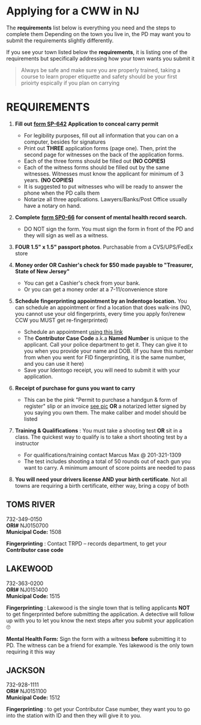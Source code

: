 # **Applying for a CWW in NJ**

The **requirements** list below is everything you need and the steps to complete them
Depending on the town you live in, the PD may want you to submit the requirements slightly differently.

If you see your town listed below the **requirements**, it is listing one of the requirements but specifically addressing how your town wants you submit it

> Always be safe and make sure you are properly trained, taking a course to learn proper etiquette and safety should be your first prioirty espically if you plan on carrying

# **REQUIREMENTS**

1. **Fill out** [**form SP-642**](https://github.com/mayerlench/ccwnj/raw/main/sp-642.pdf) **Application to conceal carry permit**
    - For legibility purposes, fill out all information that you can on a computer, besides for signatures
    - Print out **THREE** application forms (page one). Then, print the second page for witnesses on the back of the application forms.
    - Each of the three forms should be filled out **(NO COPIES)**
    - Each of the witness forms should be filled out by the same witnesses. Witnesses must know the applicant for minimum of 3 years. **(NO COPIES)**
    - It is suggested to put witnesses who will be ready to answer the phone when the PD calls them
    - Notarize all three applications. Lawyers/Banks/Post Office usually have a notary on hand.

1. **Complete** [**form SP0-66**](https://github.com/mayerlench/ccwnj/raw/main/sp-066.pdf) **for consent of mental health record search.**
    - DO NOT sign the form. You must sign the form in front of the PD and they will sign as well as a witness.
1. **FOUR 1.5&quot; x 1.5&quot; passport photos**. Purchasable from a CVS/UPS/FedEx store
1. **Money order OR Cashier&#39;s check for $50 made payable to &quot;Treasurer, State of New Jersey&quot;**
    - You can get a Cashier&#39;s check from your bank.
    - Or you can get a money order at a 7-11/convenience store

1. **Schedule fingerprinting appointment by an Indentogo location.** You can schedule an appointment or find a location that does walk-ins (NO, you cannot use your old fingerprints, every time you apply for/renew CCW you MUST get re-fingerprinted)
   - Schedule an appointment [using this link](https://uenroll.identogo.com/workflows/2f164b)
   - The **Contributor Case Code** a.k.a **Named Number** is unique to the applicant. Call your police department to get it. They can give it to you when you provide your name and DOB. (If you have this number from when you went for FID fingerprinting, it is the same number, and you can use it here)
   - Save your Identogo receipt, you will need to submit it with your application.
1. **Receipt of purchase for guns you want to carry**
   - This can be the pink &quot;Permit to purchase a handgun &amp; form of register&quot; slip or an invoice [see pic](https://drive.google.com/file/d/1H-t_cSyHumFS8V1mAKQHzTIOP0-ZUVOu/view?usp=sharing) **OR** a notarized letter signed by you saying you own them. The make caliber and model should be listed

1. **Training &amp; Qualifications** : You must take a shooting test **OR** sit in a class. The quickest way to qualify is to take a short shooting test by a instructor
   - For qualifications/training contact Marcus Max @ 201-321-1309
   - The test includes shooting a total of 50 rounds out of each gun you want to carry. A minimum amount of score points are needed to pass

1. **You will need your drivers license AND your birth certificate**. Not all towns are requiring a birth certificate, either way, bring a copy of both

## **TOMS RIVER**  
732-349-0150    
**ORI#** NJ0150700  
**Municipal Code:** 1508  

**Fingerprinting** : Contact TRPD – records department, to get your **Contributor case code**  

## **LAKEWOOD**  
732-363-0200  
**ORI#** NJ0151400  
**Municipal Code:** 1515  

**Fingerprinting** : Lakewood is the single town that is telling applicants **NOT** to get fingerprinted before submitting the application. A detective will follow up with you to let you know the next steps after you submit your application 🙄

**Mental Health Form:** Sign the form with a witness **before** submitting it to PD. The witness can be a friend for example. Yes lakewood is the only town requiring it this way

## **JACKSON**  
732-928-1111  
**ORI#** NJ0151100  
**Municipal Code:** 1512  

**Fingerprinting** : to get your Contributor Case number, they want you to go into the station with ID and then they will give it to you.
